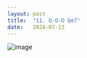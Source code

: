 ```yaml
---
layout: post
title:  "11. O-O-O Qe7"
date:   2024-07-13
---
```


![image]({{site.url}}/assets/meetup_photos/2024-07-13.jpg)
